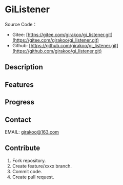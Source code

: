 # GiListener

Source Code：  

- Gitee: [https://gitee.com/girakoo/gi_listener.git](https://gitee.com/girakoo/gi_listener.git)
- Github: [https://github.com/girakoo/gi_listener.git](https://github.com/girakoo/gi_listener.git)

## Description

## Features

## Progress

## Contact

EMAIL: [girakoo@163.com](mailto:girakoo@163.com)

## Contribute

1. Fork repository.
2. Create feature/xxxx branch.
3. Commit code.
4. Create pull request.
